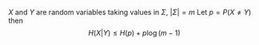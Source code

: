 $X$ and $Y$ are random variables taking values in $\Sigma$, $\lvert \Sigma \rvert=m$
Let $p=P(X\neq Y)$
then
$$
H(X|Y)\leq H(p)+p\log(m-1)
$$